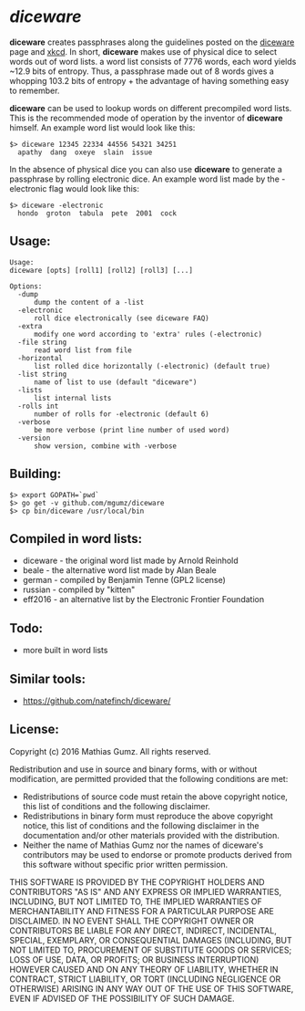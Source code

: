 # *diceware*

**diceware** creates passphrases along the guidelines posted on the [diceware]
page and [xkcd]. In short, **diceware** makes use of physical dice to select
words out of word lists. a word list consists of 7776 words, each word yields
~12.9 bits of entropy. Thus, a passphrase made out of 8 words gives a whopping
103.2 bits of entropy + the advantage of having something easy to remember.

**diceware** can be used to lookup words on different precompiled word lists.
This is the recommended mode of operation by the inventor of **diceware**
himself. An example word list would look like this:

    $> diceware 12345 22334 44556 54321 34251
      apathy  dang  oxeye  slain  issue

In the absence of physical dice you can also use **diceware** to generate a
passphrase by rolling electronic dice. An example word list made by the
-electronic flag would look like this:

    $> diceware -electronic
      hondo  groton  tabula  pete  2001  cock


## Usage:

    Usage:
    diceware [opts] [roll1] [roll2] [roll3] [...]

    Options:
      -dump
          dump the content of a -list
      -electronic
          roll dice electronically (see diceware FAQ)
      -extra
          modify one word according to 'extra' rules (-electronic)
      -file string
          read word list from file
      -horizontal
          list rolled dice horizontally (-electronic) (default true)
      -list string
          name of list to use (default "diceware")
      -lists
          list internal lists
      -rolls int
          number of rolls for -electronic (default 6)
      -verbose
          be more verbose (print line number of used word)
      -version
          show version, combine with -verbose


## Building:

    $> export GOPATH=`pwd`
    $> go get -v github.com/mgumz/diceware
    $> cp bin/diceware /usr/local/bin

## Compiled in word lists:

* diceware - the original word list made by Arnold Reinhold
* beale - the alternative word list made by Alan Beale
* german - compiled by Benjamin Tenne (GPL2 license)
* russian - compiled by "kitten"
* eff2016 - an alternative list by the Electronic Frontier Foundation

## Todo:

* more built in word lists

## Similar tools:

* https://github.com/natefinch/diceware/


## License:

Copyright (c) 2016 Mathias Gumz. All rights reserved.

Redistribution and use in source and binary forms, with or without
modification, are permitted provided that the following conditions are
met:

* Redistributions of source code must retain the above copyright
  notice, this list of conditions and the following disclaimer.
* Redistributions in binary form must reproduce the above
  copyright notice, this list of conditions and the following
  disclaimer in the documentation and/or other materials provided
  with the distribution.
* Neither the name of Mathias Gumz nor the names of diceware's
  contributors may be used to endorse or promote products derived from
  this software without specific prior written permission.

THIS SOFTWARE IS PROVIDED BY THE COPYRIGHT HOLDERS AND CONTRIBUTORS
"AS IS" AND ANY EXPRESS OR IMPLIED WARRANTIES, INCLUDING, BUT NOT
LIMITED TO, THE IMPLIED WARRANTIES OF MERCHANTABILITY AND FITNESS FOR
A PARTICULAR PURPOSE ARE DISCLAIMED. IN NO EVENT SHALL THE COPYRIGHT
OWNER OR CONTRIBUTORS BE LIABLE FOR ANY DIRECT, INDIRECT, INCIDENTAL,
SPECIAL, EXEMPLARY, OR CONSEQUENTIAL DAMAGES (INCLUDING, BUT NOT
LIMITED TO, PROCUREMENT OF SUBSTITUTE GOODS OR SERVICES; LOSS OF USE,
DATA, OR PROFITS; OR BUSINESS INTERRUPTION) HOWEVER CAUSED AND ON ANY
THEORY OF LIABILITY, WHETHER IN CONTRACT, STRICT LIABILITY, OR TORT
(INCLUDING NEGLIGENCE OR OTHERWISE) ARISING IN ANY WAY OUT OF THE USE
OF THIS SOFTWARE, EVEN IF ADVISED OF THE POSSIBILITY OF SUCH DAMAGE.


[diceware]: http://world.std.com/~reinhold/diceware.html
[xkcd]: https://xkcd.com/936/
